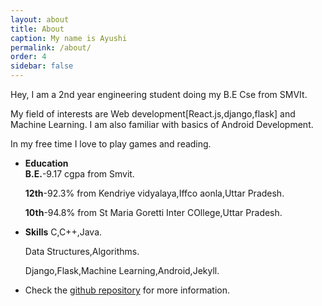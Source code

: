 ```yaml
---
layout: about
title: About
caption: My name is Ayushi
permalink: /about/
order: 4
sidebar: false
---
```


Hey,
I am a 2nd year engineering student doing my B.E  Cse from SMVIt.

My field of interests are Web development[React.js,django,flask] and Machine Learning.
I am also familiar with basics of Android Development.

In my free time I love to play games and reading.

* **Education**  
  **B.E.**-9.17 cgpa from Smvit.

  **12th**-92.3% from Kendriye vidyalaya,Iffco aonla,Uttar Pradesh.

  **10th**-94.8% from St Maria Goretti Inter COllege,Uttar Pradesh.

* **Skills**
  C,C++,Java.

  Data Structures,Algorithms.

  Django,Flask,Machine Learning,Android,Jekyll.


* Check the [github repository] for more information.

[github repository]: https://github.com/ayushianan
